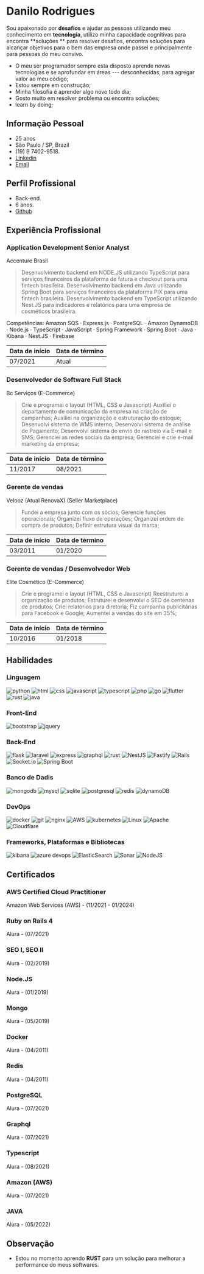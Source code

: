 # Danilo Rodrigues

Sou apaixonado por **desafios** e ajudar as pessoas utilizando meu conhecimento em  **tecnologia**, utilizo minha capacidade cognitivas para encontra  **soluções ** para resolver desafios, encontra soluções para alcançar objetivos para o bem das empresa onde passei e principalmente para pessoas do meu convivo.  
  
- O meu ser programador sempre esta disposto aprende novas tecnologias e se aprofundar em áreas --- desconhecidas, para agregar valor ao meu código;  
- Estou sempre em construção;  
- Minha filosofia é aprender algo novo todo dia;
- Gosto muito em resolver problema ou encontra soluções;
- learn by doing;

## Informação Pessoal

-  25 anos
- São Paulo / SP, Brazil
- (19) 9 7402-9518.
- [Linkedin](https://www.linkedin.com/in/danil0ws/)
- [Email](mailto:https://github.com/Danil0ws)


## Perfil Profissional
- Back-end.
- 6 anos.
- [Github](https://www.github.com/danil0ws)

## Experiência Profissional 

### Application Development Senior Analyst
Accenture Brasil
>Desenvolvimento backend em NODE.JS utilizando TypeScript para serviços financeiros da plataforma de fatura e checkout para uma fintech brasileira.
Desenvolvimento backend em Java utilizando Spring Boot para serviços financeiros da plataforma PIX para uma fintech brasileira.
Desenvolvimento backend em  TypeScript utilizando Nest.JS para indicadores e relatórios para uma empresa de cosméticos brasileira.

Competências: Amazon SQS · Express.js · PostgreSQL · Amazon DynamoDB · Node.js · TypeScript · JavaScript · Spring Framework · Spring Boot · Java · Kibana · Nest.JS · Firebase

|Data de início |Data de término|
|-------------------------------|-----------------------------|
|07/2021       |Atual        |

### Desenvolvedor de Software Full Stack
Bc Serviços (E-Commerce)
>Crie e programei o layout (HTML, CSS e Javascript)
Auxiliei o departamento de comunicação da empresa na criação de campanhas;
Auxiliei na organização e estruturação do estoque;
Desenvolvi sistema de WMS interno;
Desenvolvi sistema de análise de Pagamento;
Desenvolvi sistema de envio de rastreio via E-mail e SMS;
Gerenciei as redes sociais da empresa;
Gerenciei e crie e-mail marketing da empresa;

|Data de início |Data de término|
|-------------------------------|-----------------------------|
|11/2017       |08/2021         |

### Gerente de vendas
Velooz (Atual RenovaX) (Seller Marketplace)
>Fundei a empresa junto com os sócios;
Gerencie funções operacionais;
Organizei fluxo de operações; 
Organizei ordem de compra de produtos;
Definir estrutura visual da marca;

|Data de início |Data de término|
|-------------------------------|-----------------------------|
|03/2011       |01/2020         |

### Gerente de vendas / Desenvolvedor Web
Elite Cosmético (E-Commerce)
>Crie e programei o layout (HTML, CSS e Javascript)
Reestruturei a organização de produtos;
Estruturei e desenvolvi o SEO de centenas de produtos;
Criei relatórios para diretoria;
Fiz campanha publicitárias para Facebook e Google;
Aumentei a vendas do site em 35%;

|Data de início |Data de término|
|-------------------------------|-----------------------------|
|10/2016       |01/2018         |

## Habilidades

### Linguagem
![python](https://img.shields.io/badge/Python-3776AB?style=for-the-badge&logo=python&logoColor=white)
![html](https://img.shields.io/badge/HTML5-E34F26?style=for-the-badge&logo=html5&logoColor=white)
![css](https://img.shields.io/badge/CSS3-1572B6?style=for-the-badge&logo=css3&logoColor=white)
![javascript](https://img.shields.io/badge/JavaScript-323330?style=for-the-badge&logo=javascript&logoColor=F7DF1E)
![typescript](https://img.shields.io/badge/TypeScript-3178C6?style=for-the-badge&logo=typescript&logoColor=white)
![php](https://img.shields.io/badge/PHP-8892BF?style=for-the-badge&logo=php&logoColor=white)
![go](https://img.shields.io/badge/go-1f425f?style=for-the-badge&logo=go&logoColor=white)
![flutter](https://img.shields.io/badge/flutter-2372a3?style=for-the-badge&logo=flutter&logoColor=white)
![rust](https://img.shields.io/badge/Rust-000000?style=for-the-badge&logo=rust&logoColor=whitee)
![java](https://img.shields.io/badge/Java-ED8B00?style=for-the-badge&logo=java&logoColor=white)


### Front-End

![bootstrap](https://img.shields.io/badge/Bootstrap-563D7C?style=for-the-badge&logo=bootstrap&logoColor=white)
![jquery](https://img.shields.io/badge/jQuery-0769AD?style=for-the-badge&logo=jquery&logoColor=white)

### Back-End
![flask](https://img.shields.io/badge/Flask-000000?style=for-the-badge&logo=flask&logoColor=white)
![laravel](https://img.shields.io/badge/Laravel-FF2D20?style=for-the-badge&logo=laravel&logoColor=white)
![express](https://img.shields.io/badge/Express.js-000000?style=for-the-badge&logo=express&logoColor=white)
![graphql](https://img.shields.io/badge/Graphql-e535ab?style=for-the-badge&logo=graphql&logoColor=white)
![rust](https://img.shields.io/badge/Rust-000000?style=for-the-badge&logo=rust&logoColor=whitee)
![NestJS](https://img.shields.io/badge/nestjs-%23E0234E.svg?style=for-the-badge&logo=nestjs&logoColor=white)
![Fastify](https://img.shields.io/badge/fastify-%23000000.svg?style=for-the-badge&logo=fastify&logoColor=white)
![Rails](https://img.shields.io/badge/rails-%23CC0000.svg?style=for-the-badge&logo=ruby-on-rails&logoColor=white)
![Socket.io](https://img.shields.io/badge/Socket.io-black?style=for-the-badge&logo=socket.io&badgeColor=010101)
![Spring Boot](https://img.shields.io/badge/Spring-6DB33F?style=for-the-badge&logo=spring&logoColor=white)

### Banco de Dadis
![mongodb](https://img.shields.io/badge/MongoDB-47A248?style=for-the-badge&logo=mongodb&logoColor=white)
![mysql](https://img.shields.io/badge/MySQL-00000F?style=for-the-badge&logo=mysql&logoColor=white)
![sqlite](https://img.shields.io/badge/SQLite-07405E?style=for-the-badge&logo=sqlite&logoColor=white)
![postgresql](https://img.shields.io/badge/PostgreSQL-336791?style=for-the-badge&logo=postgresql&logoColor=white)
![redis](https://img.shields.io/badge/Redis-DD0031?style=for-the-badge&logo=redis&logoColor=white)
![dynamoDB](https://img.shields.io/badge/Amazon%20DynamoDB-4053D6?style=for-the-badge&logo=Amazon%20DynamoDB&logoColor=white)

### DevOps
![docker](https://img.shields.io/badge/Docker-2CA5E0?style=for-the-badge&logo=docker&logoColor=white)
![git](https://img.shields.io/badge/Git-F05032?style=for-the-badge&logo=git&logoColor=white)
![nginx](https://img.shields.io/badge/Nginx-009639?style=for-the-badge&logo=nginx&logoColor=white)
![AWS](https://img.shields.io/badge/AWS-%23FF9900.svg?style=for-the-badge&logo=amazon-aws&logoColor=white)
![kubernetes](https://img.shields.io/badge/kubernetes-326ce5.svg?&style=for-the-badge&logo=kubernetes&logoColor=white)
![Linux](https://img.shields.io/badge/Linux-FCC624?style=for-the-badge&logo=linux&logoColor=black)
![Apache](https://img.shields.io/badge/apache-%23D42029.svg?style=for-the-badge&logo=apache&logoColor=white)
![Cloudflare](https://img.shields.io/badge/Cloudflare-F38020?style=for-the-badge&logo=Cloudflare&logoColor=white)

### Frameworks, Plataformas e Bibliotecas
![kibana](https://img.shields.io/badge/Kibana-005571?style=for-the-badge&logo=Kibana&logoColor=white)
![azure devops](https://img.shields.io/badge/Azure_DevOps-0078D7?style=for-the-badge&logo=azure-devops&logoColor=white)
![ElasticSearch](https://img.shields.io/badge/-ElasticSearch-005571?style=for-the-badge&logo=elasticsearch)
![Sonar](https://img.shields.io/badge/Sonar%20cloud-F3702A?style=for-the-badge&logo=sonarcloud&logoColor=white)
![NodeJS](https://img.shields.io/badge/node.js-6DA55F?style=for-the-badge&logo=node.js&logoColor=white)

## Certificados

### AWS Certified Cloud Practitioner
Amazon Web Services (AWS) - (11/2021 - 01/2024)

### Ruby on Rails 4
Alura - (07/2021)

### SEO I, SEO II
Alura - (02/2019)

### Node.JS
Alura - (01/2019)

### Mongo 
Alura - (05/2019)

### Docker
Alura - (04/2011)

### Redis
Alura - (04/2011)

### PostgreSQL
Alura - (07/2021)

### Graphql
Alura - (07/2021)

### Typescript
Alura - (08/2021)

### Amazon (AWS)
Alura - (07/2021)

### JAVA
Alura - (05/2022)

## Observação
- Estou no momento aprendo **RUST** para um solução para melhorar a performance do meus softwares.
